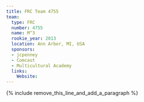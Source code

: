 ```yaml
---
title: FRC Team 4755
team:
  type: FRC
  number: 4755
  name: M^3
  rookie_year: 2013
  location: Ann Arbor, MI, USA
  sponsors:
  - jcpenney
  - Comcast
  - Multicultural Academy
  links:
    Website:
---
```


{% include remove_this_line_and_add_a_paragraph %}